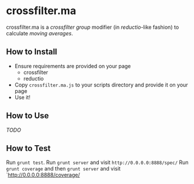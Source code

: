 crossfilter.ma
=====

crossfilter.ma is a _crossfilter group_ modifier (in _reductio_-like fashion) to calculate _moving averages_.

How to Install
----

- Ensure requirements are provided on your page
  - crossfilter
  - reductio
- Copy `crossfilter.ma.js` to your scripts directory and provide it on your page
- Use it!

How to Use
----

_TODO_

How to Test
----

Run `grunt test`.
Run `grunt server` and visit `http://0.0.0.0:8888/spec/`
Run `grunt coverage` and then `grunt server` and visit `http://0.0.0.0:8888/coverage/

